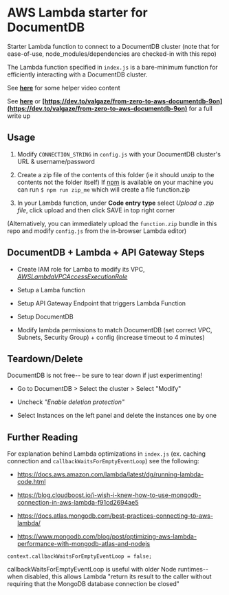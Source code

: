 # AWS Lambda starter for DocumentDB

Starter Lambda function to connect to a DocumentDB cluster (note that for ease-of-use, node_modules/dependencies are checked-in with this repo) 

The Lambda function specified in ```index.js``` is a bare-minimum function for efficiently interacting with a DocumentDB cluster.

See **[here](https://www.youtube.com/playlist?list=PLNBEvJ82PZGxW9vzva5H7OsepryYlUT6D)** for some helper video content

See **[here](./blog_post.md)**  or **[https://dev.to/valgaze/from-zero-to-aws-documentdb-9on](https://dev.to/valgaze/from-zero-to-aws-documentdb-9on)** for a full write up


## Usage

1) Modify ```CONNECTION_STRING``` in ```config.js``` with your DocumentDB cluster's URL & username/password

2) Create a zip file of the contents of this folder (ie it should unzip to the contents not the folder itself) If [npm](https://www.npmjs.com/) is available on your machine you can run ```$ npm run zip_me``` which will create a file function.zip

3) In your Lambda function, under **Code entry type** select *Upload a .zip file*, click upload and then click SAVE in top right corner

(Alternatively, you can immediately upload the ```function.zip``` bundle in this repo and modify ```config.js``` from the in-browser Lambda editor)


## DocumentDB + Lambda + API Gateway Steps

- Create IAM role for Lamba to modify its VPC, *[AWSLambdaVPCAccessExecutionRole](https://docs.aws.amazon.com/lambda/latest/dg/lambda-intro-execution-role.html)*

- Setup a Lamba function

- Setup API Gateway Endpoint that triggers Lambda Function

- Setup DocumentDB

- Modify lambda permissions to match DocumentDB (set correct VPC, Subnets, Security Group) + config (increase timeout to 4 minutes)


## Teardown/Delete

DocumentDB is not free-- be sure to tear down if just experimenting!

- Go to DocumentDB > Select the cluster > Select "Modify"

- Uncheck *"Enable deletion protection"*

- Select Instances on the left panel and delete the instances one by one


## Further Reading

For explanation behind Lambda optimizations in ```index.js``` (ex. caching connection and ```callbackWaitsForEmptyEventLoop```) see the following:

- https://docs.aws.amazon.com/lambda/latest/dg/running-lambda-code.html

- https://blog.cloudboost.io/i-wish-i-knew-how-to-use-mongodb-connection-in-aws-lambda-f91cd2694ae5

- https://docs.atlas.mongodb.com/best-practices-connecting-to-aws-lambda/

- https://www.mongodb.com/blog/post/optimizing-aws-lambda-performance-with-mongodb-atlas-and-nodejs


```
context.callbackWaitsForEmptyEventLoop = false;
```

callbackWaitsForEmptyEventLoop is useful with older Node runtimes-- when disabled, this allows Lambda "return its result to the caller without requiring that the MongoDB database connection be closed" 
